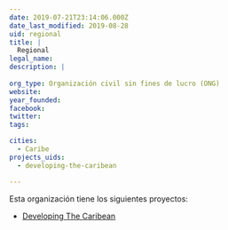 ```yaml
---
date: 2019-07-21T23:14:06.000Z
date_last_modified: 2019-08-28
uid: regional
title: |
  Regional
legal_name: 
description: |
  
org_type: Organización civil sin fines de lucro (ONG)
website: 
year_founded: 
facebook: 
twitter: 
tags:

cities: 
  - Caribe
projects_uids:
  - developing-the-caribean

---
```


Esta organización tiene los siguientes proyectos:

- [Developing The Caribean](/proyectos/developing-the-caribean)
